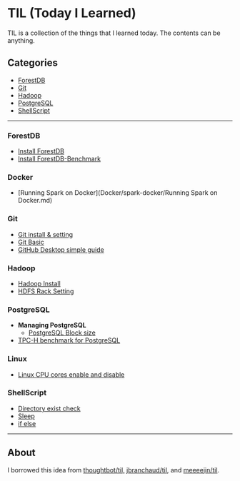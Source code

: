 # TIL (Today I Learned)

TIL is a collection of the things that I learned today. The contents can be anything.



## Categories

* [ForestDB](#ForestDB)
* [Git](#Git)
* [Hadoop](#Hadoop)
* [PostgreSQL](#PostgreSQL)
* [ShellScript](#ShellScript)

---

### ForestDB

* [Install ForestDB](ForestDB/fdb_install.md)
* [Install ForestDB-Benchmark](ForestDB/fdb_fdb-bench_install.md)

### Docker

- [Running Spark on Docker](Docker/spark-docker/Running Spark on Docker.md)



### Git

* [Git install & setting](Git/Git_InstallAndSetting.md)
* [Git Basic](Git/Git_basic.md)
* [GitHub Desktop simple guide](Git/github_desktop.md)


### Hadoop

* [Hadoop Install](Hadoop/hadoop_install.md)
* [HDFS Rack Setting](Hadoop/hdfs_rack_setting.md)


### PostgreSQL

* **Managing PostgreSQL**
  * [PostgreSQL Block size](PostgreSQL/psql_blocksize.md)
* [TPC-H benchmark for PostgreSQL](PostgreSQL/psql_use_TPCH.md)


### Linux

* [Linux CPU cores enable and disable](Linux/CPU_core_enable_disable.md)


### ShellScript

* [Directory exist check](ShellScript/directory_exist_or_not.md)
* [Sleep](ShellScript/sleep.md)
* [if else](ShellScript/if_else.md)

---

## About

I borrowed this idea from [thoughtbot/til,](https://github.com/thoughtbot/til) [jbranchaud/til](https://github.com/jbranchaud/til), and [meeeejin/til](https://github.com/meeeejin/til).
